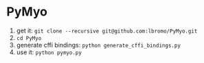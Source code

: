 # PyMyo

1. get it: `git clone --recursive git@github.com:lbromo/PyMyo.git`
2. `cd PyMyo`
3. generate cffi bindings: `python generate_cffi_bindings.py`
4. use it: `python pymyo.py`
